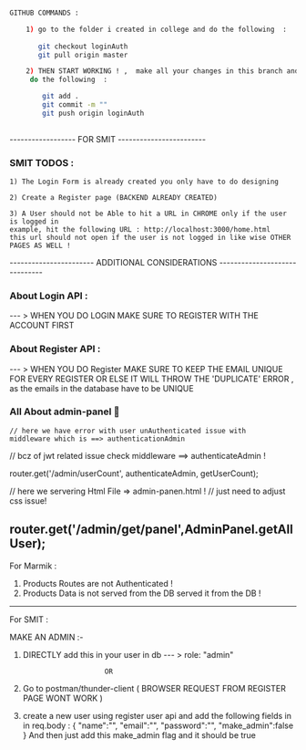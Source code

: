 

```bash 

GITHUB COMMANDS :

    1) go to the folder i created in college and do the following  : 
       
       git checkout loginAuth
       git pull origin master

    2) THEN START WORKING ! ,  make all your changes in this branch and once you are done, 
     do the following  : 

        git add .
        git commit -m ""
        git push origin loginAuth
        
```

------------------ FOR SMIT ------------------------

### SMIT TODOS : 

    1) The Login Form is already created you only have to do designing
    
    2) Create a Register page (BACKEND ALREADY CREATED)
    
    3) A User should not be Able to hit a URL in CHROME only if the user is logged in 
    example, hit the following URL : http://localhost:3000/home.html 
    this url should not open if the user is not logged in like wise OTHER PAGES AS WELL ! 


----------------------- ADDITIONAL CONSIDERATIONS ------------------------------

### About Login API : 

   --- >  WHEN YOU DO LOGIN MAKE SURE TO REGISTER WITH THE ACCOUNT FIRST

### About Register API : 

   --- >  WHEN YOU DO Register MAKE SURE TO KEEP THE EMAIL UNIQUE FOR EVERY REGISTER OR ELSE IT WILL THROW THE 'DUPLICATE' ERROR , as the emails in the database have to be UNIQUE 

### All About admin-panel 🐛

<!-- check controller we have 2 files of controller  -->
<!-- controllers ==> AdminController.js and adminpanel.js -->

<!-- check middleware we have ==> authenticationAdmin -->
    // here we have error with user unAuthenticated issue with          middleware which is ==> authenticationAdmin
   // bcz of jwt related issue check middleware ==> authenticateAdmin !

<!-- if we solve above issue we can handle this route for front-end -->
router.get('/admin/userCount', authenticateAdmin, getUserCount);

<!-- now for css issue ! -->
// here we servering Html File =>  admin-panen.html !
// just need to adjust css issue!

<!-- we are serving admin-panel.html on this route check router -->
router.get('/admin/get/panel',AdminPanel.getAllUser);
------------------------------------- 

For Marmik : 

1) Products Routes are not Authenticated !
2) Products Data is not served from the DB served it from the DB !


---------------------------------


For       SMIT          :  

MAKE AN ADMIN :- 

1) DIRECTLY add this in your user in db  --- > role: "admin"

                           OR 

1) Go to postman/thunder-client ( BROWSER REQUEST FROM REGISTER PAGE WONT WORK ) 
2) create a new user using register user api and add the following fields in in req.body :
         {
            "name":"",
            "email":"",
            "password":"",
            "make_admin":false
         }
   And then just add this make_admin flag and it should be true


